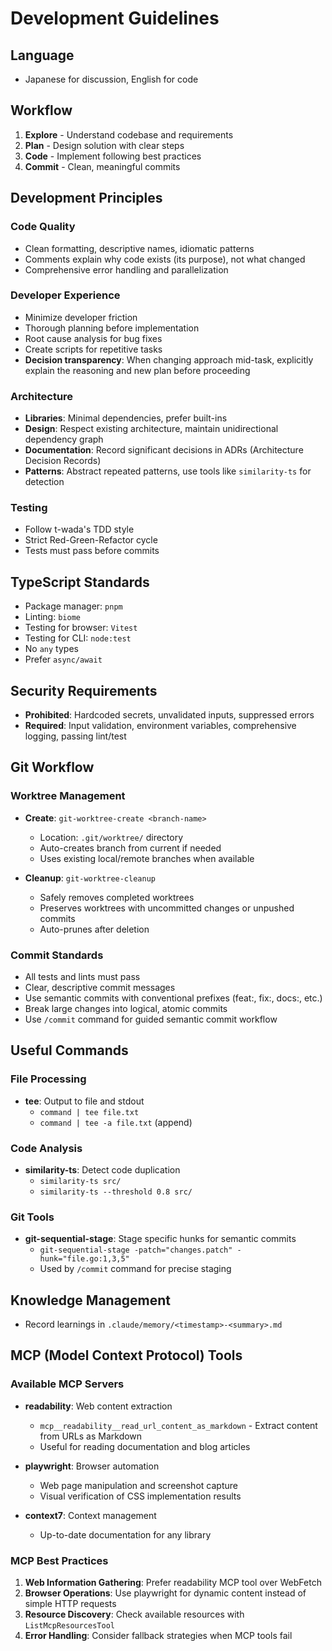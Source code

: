 # Development Guidelines

## Language
- Japanese for discussion, English for code

## Workflow
1. **Explore** - Understand codebase and requirements
2. **Plan** - Design solution with clear steps
3. **Code** - Implement following best practices
4. **Commit** - Clean, meaningful commits

## Development Principles

### Code Quality
- Clean formatting, descriptive names, idiomatic patterns
- Comments explain why code exists (its purpose), not what changed
- Comprehensive error handling and parallelization

### Developer Experience
- Minimize developer friction
- Thorough planning before implementation
- Root cause analysis for bug fixes
- Create scripts for repetitive tasks
- **Decision transparency**: When changing approach mid-task, explicitly explain the reasoning and new plan before proceeding

### Architecture
- **Libraries**: Minimal dependencies, prefer built-ins
- **Design**: Respect existing architecture, maintain unidirectional dependency graph
- **Documentation**: Record significant decisions in ADRs (Architecture Decision Records)
- **Patterns**: Abstract repeated patterns, use tools like `similarity-ts` for detection

### Testing
- Follow t-wada's TDD style
- Strict Red-Green-Refactor cycle
- Tests must pass before commits

## TypeScript Standards
- Package manager: `pnpm`
- Linting: `biome`
- Testing for browser: `Vitest`
- Testing for CLI: `node:test`
- No `any` types
- Prefer `async/await`

## Security Requirements
- **Prohibited**: Hardcoded secrets, unvalidated inputs, suppressed errors
- **Required**: Input validation, environment variables, comprehensive logging, passing lint/test

## Git Workflow

### Worktree Management
- **Create**: `git-worktree-create <branch-name>`
  - Location: `.git/worktree/` directory
  - Auto-creates branch from current if needed
  - Uses existing local/remote branches when available
  
- **Cleanup**: `git-worktree-cleanup`
  - Safely removes completed worktrees
  - Preserves worktrees with uncommitted changes or unpushed commits
  - Auto-prunes after deletion

### Commit Standards
- All tests and lints must pass
- Clear, descriptive commit messages
- Use semantic commits with conventional prefixes (feat:, fix:, docs:, etc.)
- Break large changes into logical, atomic commits
- Use `/commit` command for guided semantic commit workflow

## Useful Commands

### File Processing
- **tee**: Output to file and stdout
  - `command | tee file.txt`
  - `command | tee -a file.txt` (append)

### Code Analysis
- **similarity-ts**: Detect code duplication
  - `similarity-ts src/`
  - `similarity-ts --threshold 0.8 src/`

### Git Tools
- **git-sequential-stage**: Stage specific hunks for semantic commits
  - `git-sequential-stage -patch="changes.patch" -hunk="file.go:1,3,5"`
  - Used by `/commit` command for precise staging

## Knowledge Management
- Record learnings in `.claude/memory/<timestamp>-<summary>.md`

## MCP (Model Context Protocol) Tools

### Available MCP Servers
- **readability**: Web content extraction
  - `mcp__readability__read_url_content_as_markdown` - Extract content from URLs as Markdown
  - Useful for reading documentation and blog articles

- **playwright**: Browser automation
  - Web page manipulation and screenshot capture
  - Visual verification of CSS implementation results

- **context7**: Context management
  - Up-to-date documentation for any library

### MCP Best Practices
1. **Web Information Gathering**: Prefer readability MCP tool over WebFetch
2. **Browser Operations**: Use playwright for dynamic content instead of simple HTTP requests
3. **Resource Discovery**: Check available resources with `ListMcpResourcesTool`
4. **Error Handling**: Consider fallback strategies when MCP tools fail